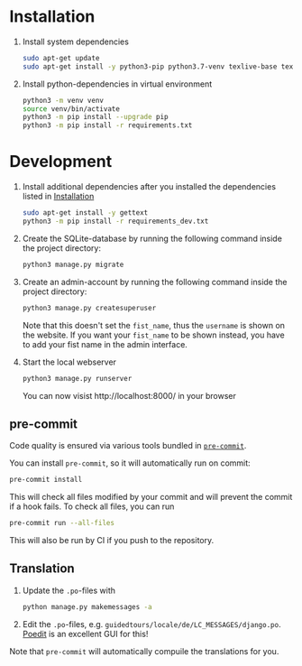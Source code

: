 # Installation

1. Install system dependencies

    ```bash
    sudo apt-get update
    sudo apt-get install -y python3-pip python3.7-venv texlive-base texlive-lang-german texlive-fonts-recommended texlive-latex-extra
    ```

2. Install python-dependencies in virtual environment

    ```bash
    python3 -m venv venv
    source venv/bin/activate
    python3 -m pip install --upgrade pip
    python3 -m pip install -r requirements.txt
    ```

# Development

1. Install additional dependencies after you installed the dependencies listed in [Installation](#installation)

    ```bash
    sudo apt-get install -y gettext
    python3 -m pip install -r requirements_dev.txt
    ```

2. Create the SQLite-database by running the following command inside the project directory:

    ```bash
    python3 manage.py migrate
    ```

3. Create an admin-account by running the following command inside the project directory:

    ```bash
    python3 manage.py createsuperuser
    ```

    Note that this doesn't set the `fist_name`, thus the `username` is shown on the website. If you want your `fist_name` to be shown instead, you have to add your fist name in the admin interface.

4. Start the local webserver

    ```bash
    python3 manage.py runserver
    ```

    You can now visist http://localhost:8000/ in your browser

## pre-commit

Code quality is ensured via various tools bundled in [`pre-commit`](https://github.com/pre-commit/pre-commit/).

You can install `pre-commit`, so it will automatically run on commit:

```bash
pre-commit install
```

This will check all files modified by your commit and will prevent the commit if a hook fails. To check all files, you can run

```bash
pre-commit run --all-files
```

This will also be run by CI if you push to the repository.

## Translation

1. Update the `.po`-files with

    ```bash
    python manage.py makemessages -a
    ```

2. Edit the `.po`-files, e.g. `guidedtours/locale/de/LC_MESSAGES/django.po`. [Poedit](https://poedit.net) is an excellent GUI for this!

Note that `pre-commit` will automatically compuile the translations for you.
